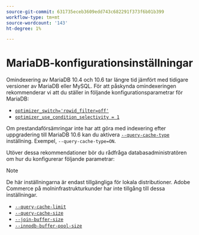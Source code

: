 ```yaml
---
source-git-commit: 631735eceb3609edd743c682291f373f6b01b399
workflow-type: tm+mt
source-wordcount: '143'
ht-degree: 1%

---
```

# MariaDB-konfigurationsinställningar

Omindexering av MariaDB 10.4 och 10.6 tar längre tid jämfört med tidigare versioner av MariaDB eller MySQL. För att påskynda omindexeringen rekommenderar vi att du ställer in följande konfigurationsparametrar för MariaDB:

* [`optimizer_switch='rowid_filter=off'`](https://mariadb.com/kb/en/optimizer-switch/)
* [`optimizer_use_condition_selectivity = 1`](https://mariadb.com/products/skysql/docs/reference/es/system-variables/optimizer_use_condition_selectivity/)

Om prestandaförsämringar inte har att göra med indexering efter uppgradering till MariaDB 10.6 kan du aktivera [`--query-cache-type`](https://mariadb.com/kb/en/server-system-variables/#query_cache_type) inställning. Exempel, `--query-cache-type=ON`.

Utöver dessa rekommendationer bör du rådfråga databasadministratören om hur du konfigurerar följande parametrar:

>[!NOTE]
>
>De här inställningarna är endast tillgängliga för lokala distributioner. Adobe Commerce på molninfrastrukturkunder har inte tillgång till dessa inställningar.

* [`--query-cache-limit`](https://mariadb.com/kb/en/server-system-variables/#query_cache_limit)
* [`--query-cache-size`](https://mariadb.com/kb/en/server-system-variables/#query_cache_size)
* [`--join-buffer-size`](https://mariadb.com/kb/en/server-system-variables/#join_buffer_size)
* [`--innodb-buffer-pool-size`](https://mariadb.com/kb/en/innodb-buffer-pool/#innodb_buffer_pool_size)
